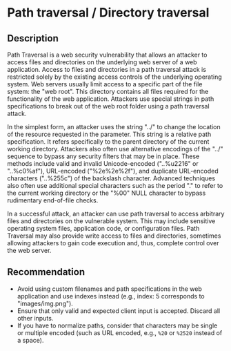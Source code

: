 # Path traversal / Directory traversal
## Description
Path Traversal is a web security vulnerability that allows an attacker to access files and directories on the underlying web server of a web application. 
Access to files and directories in a path traversal attack is restricted solely by the existing access controls of the underlying operating system. Web servers usually limit access to a specific part of the file system: the "web root". This directory contains all files required for the functionality of the web application. Attackers use special strings in path specifications to break out of the web root folder using a path traversal attack. 

In the simplest form, an attacker uses the string "../" to change the location of the resource requested in the parameter. This string is a relative path specification. It refers specifically to the parent directory of the current working directory. Attackers also often use alternative encodings of the "../" sequence to bypass any security filters that may be in place. These methods include valid and invalid Unicode-encoded ("..%u2216" or "..%c0%af"), URL-encoded ("%2e%2e%2f"), and duplicate URL-encoded characters ("..%255c") of the backslash character. Advanced techniques also often use additional special characters such as the period "." to refer to the current working directory or the "%00" NULL character to bypass rudimentary end-of-file checks. 

In a successful attack, an attacker can use path traversal to access arbitrary files and directories on the vulnerable system. This may include sensitive operating system files, application code, or configuration files. Path Traversal may also provide write access to files and directories, sometimes allowing attackers to gain code execution and, thus, complete control over the web server.

## Recommendation
* Avoid using custom filenames and path specifications in the web application and use indexes instead (e.g., index: 5 corresponds to "images/img.png").
* Ensure that only valid and expected client input is accepted. Discard all other inputs.
* If you have to normalize paths, consider that characters may be single or multiple encoded (such as URL encoded, e.g., `%20` or `%2520` instead of a space).
